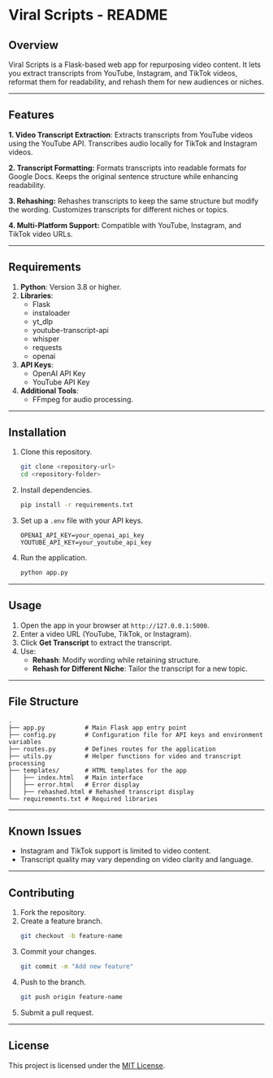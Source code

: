 # Viral Scripts - README

## Overview
Viral Scripts is a Flask-based web app for repurposing video content. It lets you extract transcripts from YouTube, Instagram, and TikTok videos, reformat them for readability, and rehash them for new audiences or niches.

---

## Features
**1. Video Transcript Extraction**:
Extracts transcripts from YouTube videos using the YouTube API.
Transcribes audio locally for TikTok and Instagram videos.

**2. Transcript Formatting:**
Formats transcripts into readable formats for Google Docs.
Keeps the original sentence structure while enhancing readability.

**3. Rehashing:**
Rehashes transcripts to keep the same structure but modify the wording.
Customizes transcripts for different niches or topics.

**4. Multi-Platform Support:**
Compatible with YouTube, Instagram, and TikTok video URLs.

---

## Requirements
1. **Python**: Version 3.8 or higher.
2. **Libraries**:
   - Flask
   - instaloader
   - yt_dlp
   - youtube-transcript-api
   - whisper
   - requests
   - openai
3. **API Keys**:
   - OpenAI API Key
   - YouTube API Key
4. **Additional Tools**:
   - FFmpeg for audio processing.

---

## Installation
1. Clone this repository.
   ```bash
   git clone <repository-url>
   cd <repository-folder>
   ```
2. Install dependencies.
   ```bash
   pip install -r requirements.txt
   ```
3. Set up a `.env` file with your API keys.
   ```env
   OPENAI_API_KEY=your_openai_api_key
   YOUTUBE_API_KEY=your_youtube_api_key
   ```
4. Run the application.
   ```bash
   python app.py
   ```

---

## Usage
1. Open the app in your browser at `http://127.0.0.1:5000`.
2. Enter a video URL (YouTube, TikTok, or Instagram).
3. Click **Get Transcript** to extract the transcript.
4. Use:
   - **Rehash**: Modify wording while retaining structure.
   - **Rehash for Different Niche**: Tailor the transcript for a new topic.

---

## File Structure
```
.
├── app.py           # Main Flask app entry point
├── config.py        # Configuration file for API keys and environment variables
├── routes.py        # Defines routes for the application
├── utils.py         # Helper functions for video and transcript processing
├── templates/       # HTML templates for the app
│   ├── index.html   # Main interface
│   ├── error.html   # Error display
│   ├── rehashed.html # Rehashed transcript display
└── requirements.txt # Required libraries
```

---

## Known Issues
- Instagram and TikTok support is limited to video content.
- Transcript quality may vary depending on video clarity and language.

---

## Contributing
1. Fork the repository.
2. Create a feature branch.
   ```bash
   git checkout -b feature-name
   ```
3. Commit your changes.
   ```bash
   git commit -m "Add new feature"
   ```
4. Push to the branch.
   ```bash
   git push origin feature-name
   ```
5. Submit a pull request.

---

## License
This project is licensed under the [MIT License](LICENSE).

